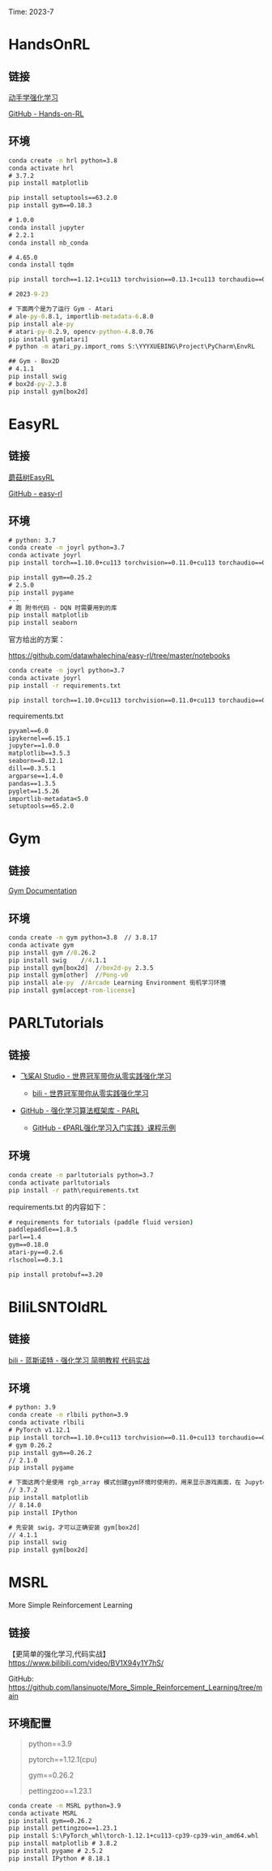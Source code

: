 Time: 2023-7

# HandsOnRL

## 链接

[动手学强化学习](https://hrl.boyuai.com/chapter/intro)

[GitHub - Hands-on-RL](https://github.com/boyu-ai/Hands-on-RL)

## 环境

```cmd
conda create -n hrl python=3.8
conda activate hrl
# 3.7.2
pip install matplotlib

pip install setuptools==63.2.0
pip install gym==0.18.3

# 1.0.0
conda install jupyter
# 2.2.1
conda install nb_conda

# 4.65.0
conda install tqdm

pip install torch==1.12.1+cu113 torchvision==0.13.1+cu113 torchaudio==0.12.1 --extra-index-url https://download.pytorch.org/whl/cu113

# 2023-9-23

# 下面两个是为了运行 Gym - Atari
# ale-py-0.8.1, importlib-metadata-6.8.0
pip install ale-py
# atari-py-0.2.9, opencv-python-4.8.0.76
pip install gym[atari]
# python -m atari_py.import_roms S:\YYYXUEBING\Project\PyCharm\EnvRL

## Gym - Box2D
# 4.1.1
pip install swig
# box2d-py-2.3.8
pip install gym[box2d]
```

# EasyRL

## 链接

[蘑菇树EasyRL](https://datawhalechina.github.io/easy-rl/#/?id=%E8%98%91%E8%8F%87%E4%B9%A6easyrl)

[GitHub - easy-rl](https://github.com/datawhalechina/easy-rl)

## 环境

```cmd
# python: 3.7
conda create -n joyrl python=3.7
conda activate joyrl
pip install torch==1.10.0+cu113 torchvision==0.11.0+cu113 torchaudio==0.10.0 --extra-index-url https://download.pytorch.org/whl/cu113

pip install gym==0.25.2
# 2.5.0
pip install pygame
---
# 跑 附书代码 - DQN 时需要用到的库
pip install matplotlib
pip install seaborn
```

官方给出的方案：

https://github.com/datawhalechina/easy-rl/tree/master/notebooks

```cmd
conda create -n joyrl python=3.7
conda activate joyrl
pip install -r requirements.txt

pip install torch==1.10.0+cu113 torchvision==0.11.0+cu113 torchaudio==0.10.0 --extra-index-url https://download.pytorch.org/whl/cu113
```

requirements.txt

```cmd
pyyaml==6.0
ipykernel==6.15.1
jupyter==1.0.0
matplotlib==3.5.3
seaborn==0.12.1
dill==0.3.5.1
argparse==1.4.0
pandas==1.3.5
pyglet==1.5.26
importlib-metadata<5.0
setuptools==65.2.0
```

# Gym

## 链接

[Gym Documentation](https://www.gymlibrary.dev/)

## 环境

```cmd
conda create -n gym python=3.8	// 3.8.17
conda activate gym
pip install gym	//0.26.2
pip install swig	//4.1.1
pip install gym[box2d]	//box2d-py 2.3.5
pip install gym[other]	//Pong-v0
pip install ale-py	//Arcade Learning Environment 街机学习环境
pip install gym[accept-rom-license]
```

# PARLTutorials

## 链接

* [飞桨AI Studio - 世界冠军带你从零实践强化学习](https://aistudio.baidu.com/aistudio/course/introduce/1335)
  * [bili - 世界冠军带你从零实践强化学习](https://www.bilibili.com/video/BV1yv411i7xd/)

* [GitHub - 强化学习算法框架库 - PARL](https://github.com/PaddlePaddle/PARL/)
  * [GitHub - 《PARL强化学习入门实践》课程示例](https://github.com/PaddlePaddle/PARL/tree/develop/examples/tutorials)

## 环境

```cmd
conda create -n parltutorials python=3.7
conda activate parltutorials
pip install -r path\requirements.txt
```

requirements.txt 的内容如下：

```cmd
# requirements for tutorials (paddle fluid version)
paddlepaddle==1.8.5
parl==1.4
gym==0.18.0
atari-py==0.2.6
rlschool==0.3.1
```

```cmd
pip install protobuf==3.20
```

# BiliLSNTOldRL

## 链接

[bili - 蓝斯诺特 - 强化学习 简明教程 代码实战](https://www.bilibili.com/video/BV1Ge4y1i7L6/)

## 环境

```cmd
# python: 3.9
conda create -n rlbili python=3.9
conda activate rlbili
# PyTorch v1.12.1
pip install torch==1.10.0+cu113 torchvision==0.11.0+cu113 torchaudio==0.10.0 --extra-index-url https://download.pytorch.org/whl/cu113
# gym 0.26.2
pip install gym==0.26.2
// 2.1.0
pip install pygame

# 下面这两个是使用 rgb_array 模式创建gym环境时使用的，用来显示游戏画面，在 Jupyter Notebook 中显示的是动画形式，但是在 PyCharm 中是逐个图片显示的；如果一直在 PyCharm 中使用 human 模式创建gym环境，或许可能不需要这两个包。
// 3.7.2
pip install matplotlib
// 8.14.0
pip install IPython

# 先安装 swig，才可以正确安装 gym[box2d]
// 4.1.1
pip install swig
pip install gym[box2d]
```
# MSRL
More Simple Reinforcement Learning
## 链接

【更简单的强化学习,代码实战】 https://www.bilibili.com/video/BV1X94y1Y7hS/

GitHub: https://github.com/lansinuote/More_Simple_Reinforcement_Learning/tree/main

## 环境配置

> python==3.9
>
> pytorch==1.12.1(cpu)
>
> gym==0.26.2
>
> pettingzoo==1.23.1

```cmd
conda create -n MSRL python=3.9
conda activate MSRL
pip install gym==0.26.2
pip install pettingzoo==1.23.1
pip install S:\PyTorch_whl\torch-1.12.1+cu113-cp39-cp39-win_amd64.whl
pip install matplotlib # 3.8.2
pip install pygame # 2.5.2
pip install IPython # 8.18.1
```



